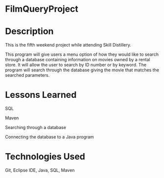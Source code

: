 # FilmQueryProject


# Description

This is the fifth weekend project while attending Skill Distillery.

This program will give users a menu option of how they would like to search through a database containing information on movies owned by a rental store.
It will allow the user to search by ID number or by keyword. The program will search through the database giving the movie that matches the searched parameters.

# Lessons Learned

SQL

Maven

Searching through a database

Connecting the database to a Java program

# Technologies Used

Git, Eclipse IDE, Java, SQL, Maven
